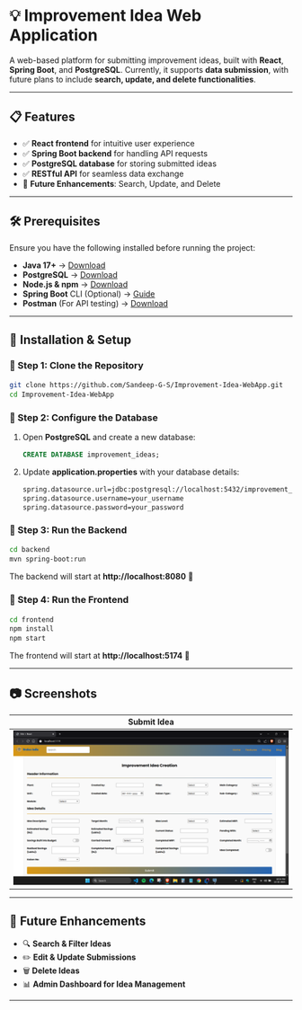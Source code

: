 # 💡 Improvement Idea Web Application  

A web-based platform for submitting improvement ideas, built with **React**, **Spring Boot**, and **PostgreSQL**. Currently, it supports **data submission**, with future plans to include **search, update, and delete functionalities**.  

---

## 📋 Features  
- ✅ **React frontend** for intuitive user experience  
- ✅ **Spring Boot backend** for handling API requests  
- ✅ **PostgreSQL database** for storing submitted ideas  
- ✅ **RESTful API** for seamless data exchange  
- 🚀 **Future Enhancements**: Search, Update, and Delete  

---

## 🛠 Prerequisites  
Ensure you have the following installed before running the project:  

- **Java 17+** → [Download](https://adoptium.net/)  
- **PostgreSQL** → [Download](https://www.postgresql.org/download/)  
- **Node.js & npm** → [Download](https://nodejs.org/)  
- **Spring Boot** CLI (Optional) → [Guide](https://spring.io/guides/gs/spring-boot/)  
- **Postman** (For API testing) → [Download](https://www.postman.com/downloads/)  

---

## 🚀 Installation & Setup  

### 🔹 Step 1: Clone the Repository  
```sh
git clone https://github.com/Sandeep-G-S/Improvement-Idea-WebApp.git
cd Improvement-Idea-WebApp
```

### 🔹 Step 2: Configure the Database  
1. Open **PostgreSQL** and create a new database:  
   ```sql
   CREATE DATABASE improvement_ideas;
   ```
2. Update **application.properties** with your database details:  
   ```properties
   spring.datasource.url=jdbc:postgresql://localhost:5432/improvement_ideas
   spring.datasource.username=your_username
   spring.datasource.password=your_password
   ```

### 🔹 Step 3: Run the Backend  
```sh
cd backend
mvn spring-boot:run
```
The backend will start at **http://localhost:8080** 🚀  

### 🔹 Step 4: Run the Frontend  
```sh
cd frontend
npm install
npm start
```
The frontend will start at **http://localhost:5174** 🎨  

---

## 📷 Screenshots  

| **Submit Idea** |
|--------------|
| ![Submit](screenshots/submitidea.png) |

---

## 🔗 Future Enhancements  
- 🔍 **Search & Filter Ideas**  
- ✏️ **Edit & Update Submissions**  
- 🗑 **Delete Ideas**  
- 📊 **Admin Dashboard for Idea Management**  

---


